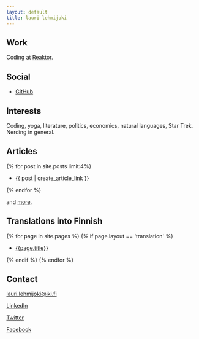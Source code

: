 ```yaml
---
layout: default
title: lauri lehmijoki
---
```

## Work

Coding at [Reaktor](http://www.reaktor.fi/en).

## Social

* [GitHub](https://github.com/laurilehmijoki)

## Interests

Coding, yoga, literature, politics, economics, natural languages, Star Trek. Nerding in general.

## Articles
{% for post in site.posts limit:4%}

* {{ post | create_article_link }}

{% endfor %}

and [more](/articles.html).

## Translations into Finnish

{% for page in site.pages %}
  {% if page.layout == 'translation' %}

  * [{{page.title}}]({{page.url}})

  {% endif %}
{% endfor %}

## Contact

lauri.lehmijoki@iki.fi

[LinkedIn](http://fi.linkedin.com/in/laurilehmijoki)

[Twitter](https://twitter.com/#!/laurilehmijoki)

[Facebook](https://www.facebook.com/lauri.lehmijoki)
